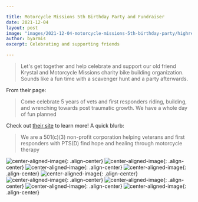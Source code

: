 ```yaml
---

title: Motorcycle Missions 5th Birthday Party and Fundraiser
date: 2021-12-04
layout: post
image: "images/2021-12-04-motorcycle-missions-5th-birthday-party/highres_500624515.jpg"
author: byarmis
excerpt: Celebrating and supporting friends

---
```


> Let's get together and help celebrate and support our old friend Krystal and Motorcycle Missions charity bike building organization.  Sounds like a fun time with a scavenger hunt and a party afterwards.

From their page:

> Come celebrate 5 years of vets and first responders riding, building, and wrenching towards post traumatic growth.  We have a whole day of fun planned

Check out [their site](http://motorcyclemissions.org) to learn more!  A quick blurb:

> We are a 501(c)(3) non-profit corporation helping veterans and first responders with PTS(D) find hope and healing through motorcycle therapy

![center-aligned-image](/images/2021-12-04-motorcycle-missions-5th-birthday-party/highres_500616069.jpg){: .align-center}
![center-aligned-image](/images/2021-12-04-motorcycle-missions-5th-birthday-party/highres_500616198.jpg){: .align-center}
![center-aligned-image](/images/2021-12-04-motorcycle-missions-5th-birthday-party/highres_500616199.jpg){: .align-center}
![center-aligned-image](/images/2021-12-04-motorcycle-missions-5th-birthday-party/highres_500616200.jpg){: .align-center}
![center-aligned-image](/images/2021-12-04-motorcycle-missions-5th-birthday-party/highres_500616569.jpg){: .align-center}
![center-aligned-image](/images/2021-12-04-motorcycle-missions-5th-birthday-party/highres_500624511.jpg){: .align-center}
![center-aligned-image](/images/2021-12-04-motorcycle-missions-5th-birthday-party/highres_500624516.jpg){: .align-center}
![center-aligned-image](/images/2021-12-04-motorcycle-missions-5th-birthday-party/highres_500624517.jpg){: .align-center}
![center-aligned-image](/images/2021-12-04-motorcycle-missions-5th-birthday-party/highres_500624521.jpg){: .align-center}

